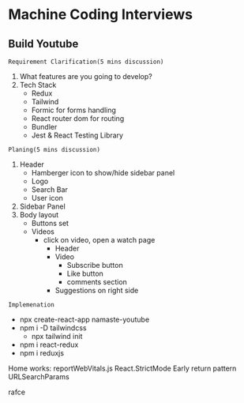 # Machine Coding Interviews
  ## Build Youtube
  `Requirement Clarification(5 mins discussion)`
  1. What features are you going to develop?
  2. Tech Stack
     - Redux
     - Tailwind
     - Formic for forms handling
     - React router dom for routing
     - Bundler
     - Jest & React Testing Library

  `Planing(5 mins discussion)`
  1. Header
     - Hamberger icon to show/hide sidebar panel
     - Logo
     - Search Bar
     - User icon
  2. Sidebar Panel
  3. Body layout
     - Buttons set
     - Videos
       - click on video, open a watch page
         - Header
         - Video
           - Subscribe button
           - Like button
           - comments section
         - Suggestions on right side
  
  `Implemenation`
   - npx create-react-app namaste-youtube
   - npm i -D tailwindcss
     - npx tailwind init
   - npm i react-redux
   - npm i reduxjs

   Home works:
   reportWebVitals.js
   React.StrictMode
   Early return pattern
   URLSearchParams
   

   rafce
